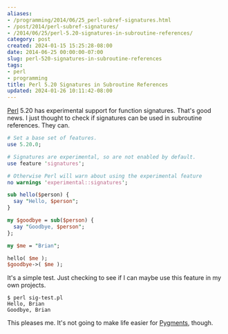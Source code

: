 ```yaml
---
aliases:
- /programming/2014/06/25_perl-subref-signatures.html
- /post/2014/perl-subref-signatures/
- /2014/06/25/perl-5.20-signatures-in-subroutine-references/
category: post
created: 2024-01-15 15:25:28-08:00
date: 2014-06-25 00:00:00-07:00
slug: perl-520-signatures-in-subroutine-references
tags:
- perl
- programming
title: Perl 5.20 Signatures in Subroutine References
updated: 2024-01-26 10:11:42-08:00
---
```


[Perl](../../../card/Perl.md) 5.20 has experimental support for function signatures. That's  good news. I just thought to check if signatures can be used in subroutine references. They can.

<!--more-->


````perl
# Set a base set of features.
use 5.20.0;

# Signatures are experimental, so are not enabled by default.
use feature 'signatures';

# Otherwise Perl will warn about using the experimental feature
no warnings 'experimental::signatures';

sub hello($person) {
  say "Hello, $person";
}

my $goodbye = sub($person) {
  say "Goodbye, $person";
};

my $me = "Brian";

hello( $me );
$goodbye->( $me );
````

It's a simple test. Just checking to see if I can maybe use this feature in my own projects.

````console
$ perl sig-test.pl
Hello, Brian
Goodbye, Brian
````

This pleases me. It's not going to make life easier for [Pygments](http://pygments.org/), though.